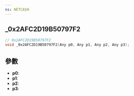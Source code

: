 ```yaml
---
ns: NETCASH
---
```

## _0x2AFC2D19B50797F2

```c
// 0x2AFC2D19B50797F2
void _0x2AFC2D19B50797F2(Any p0, Any p1, Any p2, Any p3);
```


## 參數
* **p0**: 
* **p1**: 
* **p2**: 
* **p3**: 


